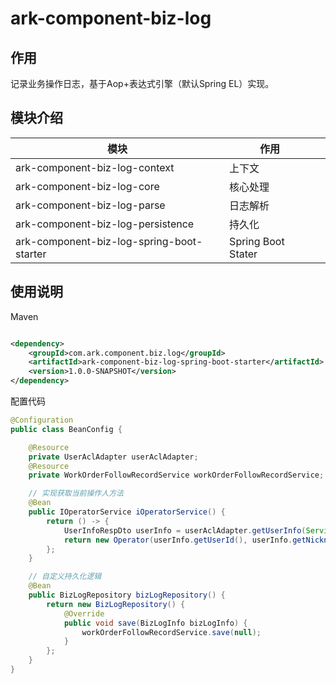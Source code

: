 # ark-component-biz-log

## 作用

记录业务操作日志，基于Aop+表达式引擎（默认Spring EL）实现。

## 模块介绍

| 模块                             | 作用       |     |
|--------------------------------|----------|-----|
| ark-component-biz-log-context | 上下文  |     |
| ark-component-biz-log-core | 核心处理  |     |
| ark-component-biz-log-parse | 日志解析  |     |
| ark-component-biz-log-persistence | 持久化  |     |
| ark-component-biz-log-spring-boot-starter  | Spring Boot Stater |     |

## 使用说明

Maven

```xml

<dependency>
    <groupId>com.ark.component.biz.log</groupId>
    <artifactId>ark-component-biz-log-spring-boot-starter</artifactId>
    <version>1.0.0-SNAPSHOT</version>
</dependency>
```

配置代码
```java
@Configuration
public class BeanConfig {

    @Resource
    private UserAclAdapter userAclAdapter;
    @Resource
    private WorkOrderFollowRecordService workOrderFollowRecordService;

    // 实现获取当前操作人方法
    @Bean
    public IOperatorService iOperatorService() {
        return () -> {
            UserInfoRespDto userInfo = userAclAdapter.getUserInfo(ServiceContext.getContext().getRequestUserId());
            return new Operator(userInfo.getUserId(), userInfo.getNickname());
        };
    }

    // 自定义持久化逻辑
    @Bean
    public BizLogRepository bizLogRepository() {
        return new BizLogRepository() {
            @Override
            public void save(BizLogInfo bizLogInfo) {
                workOrderFollowRecordService.save(null);
            }
        };
    }
}

```